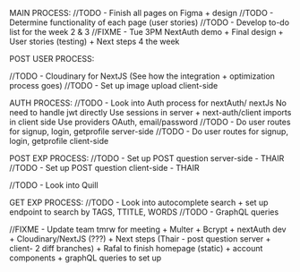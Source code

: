 MAIN PROCESS:
//TODO - Finish all pages on Figma + design
//TODO - Determine functionality of each page (user stories)
//TODO - Develop to-do list for the week 2 & 3
//FIXME - Tue 3PM NextAuth demo + Final design + User stories (testing) + Next steps 4 the week

POST USER PROCESS:

//TODO - Cloudinary for NextJS (See how the integration + optimization process goes)
//TODO - Set up image upload client-side

AUTH PROCESS:
//TODO - Look into Auth process for nextAuth/ nextJs
No need to handle jwt directly
Use sessions in server + next-auth/client imports in client side
Use providers OAuth, email/password
//TODO - Do user routes for signup, login, getprofile server-side
//TODO - Do user routes for signup, login, getprofile client-side

POST EXP PROCESS:
//TODO - Set up POST question server-side - THAIR
//TODO - Set up POST question client-side - THAIR

//TODO - Look into Quill

GET EXP PROCESS:
//TODO - Look into autocomplete search + set up endpoint to search by TAGS, TTITLE, WORDS
//TODO - GraphQL queries

<!--  -->
<!--  -->
<!--  -->
<!--  -->
<!--  -->
<!--  -->
<!--  -->
<!---------------------- DOOOOONNNEEEEE ------------------>
<!-- 26 November -->
<!-- Install multer -->
<!-- Install all dependencies -->
<!-- Cloudinary set up -->
<!-- POST user route on Postman -->
<!-- Research photo upload ,method for nextJS -->
<!-- Set up image upload server-side -->
<!-- Install bcrypt -->

//FIXME - Update team tmrw for meeting + Multer + Bcrypt + nextAuth dev + Cloudinary/NextJS (???) + Next steps (Thair - post question server + client- 2 diff branches) + Rafal to finish homepage (static) + account components + graphQL queries to set up
